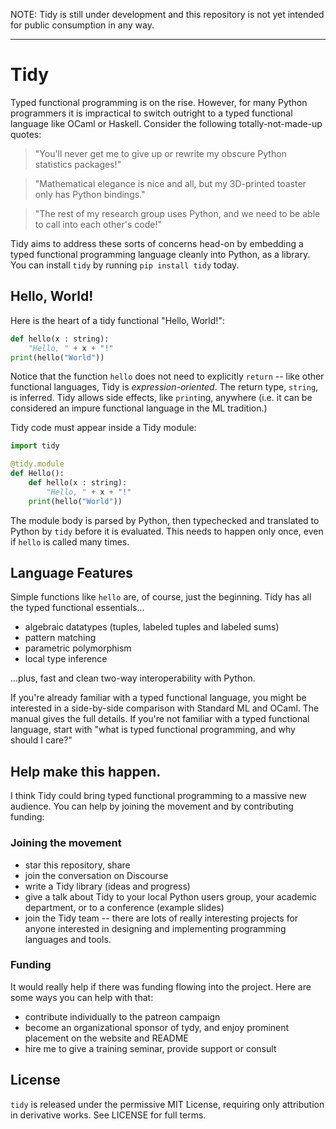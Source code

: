 NOTE: Tidy is still under development and this repository is not yet intended for public consumption in any way.

---

Tidy
====
Typed functional programming is on the rise. However, for many Python programmers it is impractical to switch outright to a typed functional language like OCaml or Haskell. Consider the following totally-not-made-up quotes:

   > "You'll never get me to give up or rewrite my obscure Python statistics packages!"
   
   > "Mathematical elegance is nice and all, but my 3D-printed toaster only has Python bindings."
   
   > "The rest of my research group uses Python, and we need to be able to call into each other's code!"

Tidy aims to address these sorts of concerns head-on by embedding a typed functional programming language cleanly into Python, as a library. You can install `tidy` by running `pip install tidy` today.

Hello, World!
-------------
Here is the heart of a tidy functional "Hello, World!":
```python
def hello(x : string): 
    "Hello, " + x + "!"
print(hello("World"))
```
Notice that the function `hello` does not need to explicitly `return` -- like other functional languages, Tidy is *expression-oriented*. The return type, `string`, is inferred. Tidy allows side effects, like `print`ing, anywhere (i.e. it can be considered an impure functional language in the ML tradition.)

Tidy code must appear inside a Tidy module:
```python 
import tidy

@tidy.module
def Hello():
    def hello(x : string): 
        "Hello, " + x + "!"
    print(hello("World"))
```
The module body is parsed by Python, then typechecked and translated to Python by `tidy` before it is evaluated. This needs to happen only once, even if `hello` is called many times.

Language Features
-----------------
Simple functions like `hello` are, of course, just the beginning. Tidy has all the typed functional essentials... 
* algebraic datatypes (tuples, labeled tuples and labeled sums)
* pattern matching
* parametric polymorphism
* local type inference

...plus, fast and clean two-way interoperability with Python. 

If you're already familiar with a typed functional language, you might be interested in a side-by-side comparison with Standard ML and OCaml. The manual gives the full details. If you're not familiar with a typed functional language, start with "what is typed functional programming, and why should I care?"

Help make this happen.
-----------------------
I think Tidy could bring typed functional programming to a massive new audience. You can help by joining the movement and by contributing funding:

### Joining the movement
* star this repository, share
* join the conversation on Discourse
* write a Tidy library (ideas and progress)
* give a talk about Tidy to your local Python users group, your academic department, or to a conference (example slides)
* join the Tidy team -- there are lots of really interesting projects for anyone interested in designing and implementing programming languages and tools. 

### Funding
It would really help if there was funding flowing into the project. Here are some ways you can help with that:
* contribute individually to the patreon campaign 
* become an organizational sponsor of tydy, and enjoy prominent placement on the website and README
* hire me to give a training seminar, provide support or consult

License
-------
`tidy` is released under the permissive MIT License, requiring only attribution in derivative works. See LICENSE for full terms.

